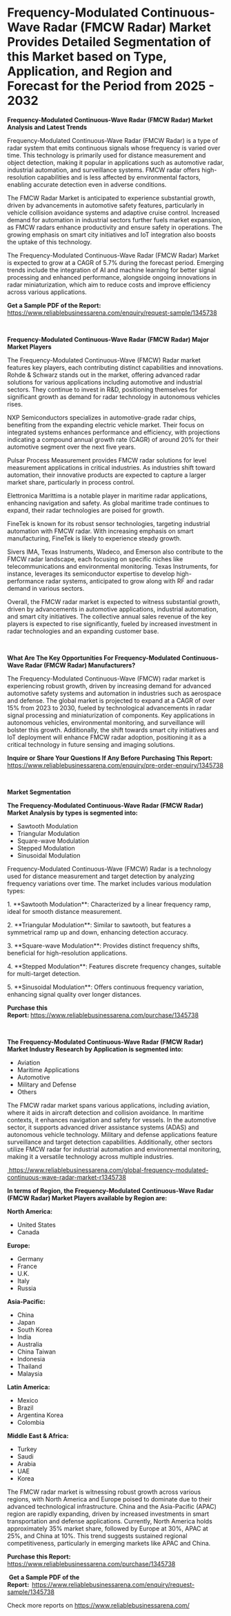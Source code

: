<p><h1>Frequency-Modulated Continuous-Wave Radar (FMCW Radar) Market Provides Detailed Segmentation of this Market based on Type, Application, and Region and Forecast for the Period from 2025 - 2032</h1></p><p><strong>Frequency-Modulated Continuous-Wave Radar (FMCW Radar) Market Analysis and Latest Trends</strong></p>
<p><p>Frequency-Modulated Continuous-Wave Radar (FMCW Radar) is a type of radar system that emits continuous signals whose frequency is varied over time. This technology is primarily used for distance measurement and object detection, making it popular in applications such as automotive radar, industrial automation, and surveillance systems. FMCW radar offers high-resolution capabilities and is less affected by environmental factors, enabling accurate detection even in adverse conditions.</p><p>The FMCW Radar Market is anticipated to experience substantial growth, driven by advancements in automotive safety features, particularly in vehicle collision avoidance systems and adaptive cruise control. Increased demand for automation in industrial sectors further fuels market expansion, as FMCW radars enhance productivity and ensure safety in operations. The growing emphasis on smart city initiatives and IoT integration also boosts the uptake of this technology.</p><p>The Frequency-Modulated Continuous-Wave Radar (FMCW Radar) Market is expected to grow at a CAGR of 5.7% during the forecast period. Emerging trends include the integration of AI and machine learning for better signal processing and enhanced performance, alongside ongoing innovations in radar miniaturization, which aim to reduce costs and improve efficiency across various applications.</p></p>
<p><strong>Get a Sample PDF of the Report:&nbsp;</strong> <a href="https://www.reliablebusinessarena.com/enquiry/request-sample/1345738?utm_campaign=2779&utm_medium=2&utm_source=Github&utm_content=ia&utm_term=11042025&utm_id=frequency-modulated-continuous-wave-radar-fmcw-radar">https://www.reliablebusinessarena.com/enquiry/request-sample/1345738</a></p>
<p>&nbsp;</p>
<p><strong>Frequency-Modulated Continuous-Wave Radar (FMCW Radar) Major Market Players</strong></p>
<p><p>The Frequency-Modulated Continuous-Wave (FMCW) Radar market features key players, each contributing distinct capabilities and innovations. Rohde & Schwarz stands out in the market, offering advanced radar solutions for various applications including automotive and industrial sectors. They continue to invest in R&D, positioning themselves for significant growth as demand for radar technology in autonomous vehicles rises.</p><p>NXP Semiconductors specializes in automotive-grade radar chips, benefiting from the expanding electric vehicle market. Their focus on integrated systems enhances performance and efficiency, with projections indicating a compound annual growth rate (CAGR) of around 20% for their automotive segment over the next five years.</p><p>Pulsar Process Measurement provides FMCW radar solutions for level measurement applications in critical industries. As industries shift toward automation, their innovative products are expected to capture a larger market share, particularly in process control.</p><p>Elettronica Marittima is a notable player in maritime radar applications, enhancing navigation and safety. As global maritime trade continues to expand, their radar technologies are poised for growth.</p><p>FineTek is known for its robust sensor technologies, targeting industrial automation with FMCW radar. With increasing emphasis on smart manufacturing, FineTek is likely to experience steady growth.</p><p>Sivers IMA, Texas Instruments, Wadeco, and Emerson also contribute to the FMCW radar landscape, each focusing on specific niches like telecommunications and environmental monitoring. Texas Instruments, for instance, leverages its semiconductor expertise to develop high-performance radar systems, anticipated to grow along with RF and radar demand in various sectors.</p><p>Overall, the FMCW radar market is expected to witness substantial growth, driven by advancements in automotive applications, industrial automation, and smart city initiatives. The collective annual sales revenue of the key players is expected to rise significantly, fueled by increased investment in radar technologies and an expanding customer base.</p></p>
<p>&nbsp;</p>
<p><strong>What Are The Key Opportunities For Frequency-Modulated Continuous-Wave Radar (FMCW Radar) Manufacturers?</strong></p>
<p><p>The Frequency-Modulated Continuous-Wave (FMCW) radar market is experiencing robust growth, driven by increasing demand for advanced automotive safety systems and automation in industries such as aerospace and defense. The global market is projected to expand at a CAGR of over 15% from 2023 to 2030, fueled by technological advancements in radar signal processing and miniaturization of components. Key applications in autonomous vehicles, environmental monitoring, and surveillance will bolster this growth. Additionally, the shift towards smart city initiatives and IoT deployment will enhance FMCW radar adoption, positioning it as a critical technology in future sensing and imaging solutions.</p></p>
<p><strong>Inquire or Share Your Questions If Any Before Purchasing This Report:</strong> <a href="https://www.reliablebusinessarena.com/enquiry/pre-order-enquiry/1345738?utm_campaign=2779&utm_medium=2&utm_source=Github&utm_content=ia&utm_term=11042025&utm_id=frequency-modulated-continuous-wave-radar-fmcw-radar">https://www.reliablebusinessarena.com/enquiry/pre-order-enquiry/1345738</a></p>
<p>&nbsp;</p>
<p><strong>Market Segmentation</strong></p>
<p><strong>The Frequency-Modulated Continuous-Wave Radar (FMCW Radar) Market Analysis by types is segmented into:</strong></p>
<p><ul><li>Sawtooth Modulation</li><li>Triangular Modulation</li><li>Square-wave Modulation</li><li>Stepped Modulation</li><li>Sinusoidal Modulation</li></ul></p>
<p><p>Frequency-Modulated Continuous-Wave (FMCW) Radar is a technology used for distance measurement and target detection by analyzing frequency variations over time. The market includes various modulation types: </p><p>1. **Sawtooth Modulation**: Characterized by a linear frequency ramp, ideal for smooth distance measurement. </p><p>2. **Triangular Modulation**: Similar to sawtooth, but features a symmetrical ramp up and down, enhancing detection accuracy. </p><p>3. **Square-wave Modulation**: Provides distinct frequency shifts, beneficial for high-resolution applications. </p><p>4. **Stepped Modulation**: Features discrete frequency changes, suitable for multi-target detection. </p><p>5. **Sinusoidal Modulation**: Offers continuous frequency variation, enhancing signal quality over longer distances.</p></p>
<p><strong>Purchase this Report:&nbsp;</strong><a href="https://www.reliablebusinessarena.com/purchase/1345738?utm_campaign=2779&utm_medium=2&utm_source=Github&utm_content=ia&utm_term=11042025&utm_id=frequency-modulated-continuous-wave-radar-fmcw-radar">https://www.reliablebusinessarena.com/purchase/1345738</a></p>
<p>&nbsp;</p>
<p><strong>The Frequency-Modulated Continuous-Wave Radar (FMCW Radar) Market Industry Research by Application is segmented into:</strong></p>
<p><ul><li>Aviation</li><li>Maritime Applications</li><li>Automotive</li><li>Military and Defense</li><li>Others</li></ul></p>
<p><p>The FMCW radar market spans various applications, including aviation, where it aids in aircraft detection and collision avoidance. In maritime contexts, it enhances navigation and safety for vessels. In the automotive sector, it supports advanced driver assistance systems (ADAS) and autonomous vehicle technology. Military and defense applications feature surveillance and target detection capabilities. Additionally, other sectors utilize FMCW radar for industrial automation and environmental monitoring, making it a versatile technology across multiple industries.</p></p>
<p><a href="https://www.reliablebusinessarena.com/global-frequency-modulated-continuous-wave-radar-market-r1345738?utm_campaign=2779&utm_medium=2&utm_source=Github&utm_content=ia&utm_term=11042025&utm_id=frequency-modulated-continuous-wave-radar-fmcw-radar">&nbsp;https://www.reliablebusinessarena.com/global-frequency-modulated-continuous-wave-radar-market-r1345738</a></p>
<p><strong>In terms of Region, the Frequency-Modulated Continuous-Wave Radar (FMCW Radar) Market Players available by Region are:</strong></p>
<p>
    <p> <strong> North America: </strong>
        <ul>
            <li>United States</li>
            <li>Canada</li>
        </ul>
        </p> 
    <p> <strong> Europe: </strong>
        <ul>
            <li>Germany</li>
            <li>France</li>
            <li>U.K.</li>
            <li>Italy</li>
            <li>Russia</li>
        </ul>
        </p> 
    <p> <strong> Asia-Pacific: </strong>
        <ul>
            <li>China</li>
            <li>Japan</li>
            <li>South Korea</li>
            <li>India</li>
            <li>Australia</li>
            <li>China Taiwan</li>
            <li>Indonesia</li>
            <li>Thailand</li>
            <li>Malaysia</li>
        </ul>
        </p> 
    <p> <strong> Latin America: </strong>
        <ul>
            <li>Mexico</li>
            <li>Brazil</li>
            <li>Argentina Korea</li>
            <li>Colombia</li>
        </ul>
        </p> 
    <p> <strong> Middle East & Africa: </strong>
        <ul>
            <li>Turkey</li>
            <li>Saudi</li>
            <li>Arabia</li>
            <li>UAE</li>
            <li>Korea</li>
        </ul>
    </p>
    </p>
<p><p>The FMCW radar market is witnessing robust growth across various regions, with North America and Europe poised to dominate due to their advanced technological infrastructure. China and the Asia-Pacific (APAC) region are rapidly expanding, driven by increased investments in smart transportation and defense applications. Currently, North America holds approximately 35% market share, followed by Europe at 30%, APAC at 25%, and China at 10%. This trend suggests sustained regional competitiveness, particularly in emerging markets like APAC and China.</p></p>
<p><strong>Purchase this Report: </strong><a href="https://www.reliablebusinessarena.com/purchase/1345738?utm_campaign=2779&utm_medium=2&utm_source=Github&utm_content=ia&utm_term=11042025&utm_id=frequency-modulated-continuous-wave-radar-fmcw-radar">https://www.reliablebusinessarena.com/purchase/1345738</a></p>
<p>&nbsp;<strong>Get a Sample PDF of the Report:&nbsp;&nbsp;</strong><a href="https://www.reliablebusinessarena.com/enquiry/request-sample/1345738?utm_campaign=2779&utm_medium=2&utm_source=Github&utm_content=ia&utm_term=11042025&utm_id=frequency-modulated-continuous-wave-radar-fmcw-radar">https://www.reliablebusinessarena.com/enquiry/request-sample/1345738</a></p>
<p><strong></strong></p>
<p>Check more reports on <a href="https://www.reliablebusinessarena.com/?utm_campaign=2779&utm_medium=2&utm_source=Github&utm_content=ia&utm_term=11042025&utm_id=frequency-modulated-continuous-wave-radar-fmcw-radar">https://www.reliablebusinessarena.com/</a></p>